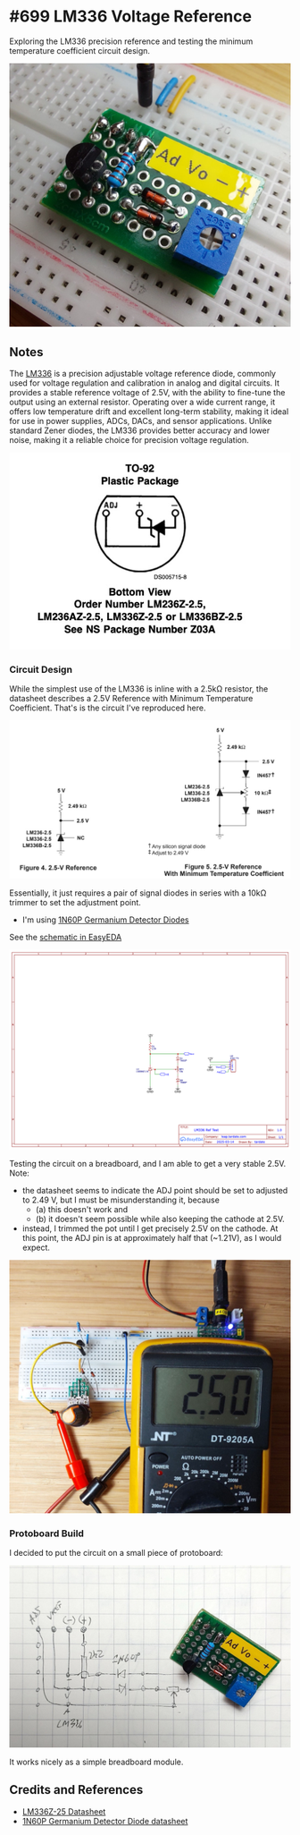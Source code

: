 # #699 LM336 Voltage Reference

Exploring the LM336 precision reference and testing the minimum temperature coefficient circuit design.

![Build](./assets/LM336_build.jpg?raw=true)

## Notes

The [LM336](https://www.futurlec.com/Linear/LM336Z-25.shtml) is a precision adjustable voltage reference diode, commonly used for voltage regulation and calibration in analog and digital circuits. It provides a stable reference voltage of 2.5V, with the ability to fine-tune the output using an external resistor. Operating over a wide current range, it offers low temperature drift and excellent long-term stability, making it ideal for use in power supplies, ADCs, DACs, and sensor applications. Unlike standard Zener diodes, the LM336 provides better accuracy and lower noise, making it a reliable choice for precision voltage regulation.

![lm336-pinout](./assets/lm336-pinout.jpg)

### Circuit Design

While the simplest use of the LM336 is inline with a 2.5kΩ resistor, the datasheet describes a 2.5V Reference with Minimum Temperature Coefficient.
That's is the circuit I've reproduced here.

![lm336-ref-circuits](./assets/lm336-ref-circuits.jpg)

Essentially, it just requires a pair of signal diodes in series with a 10kΩ trimmer to set the adjustment point.

* I'm using [1N60P Germanium Detector Diodes](https://www.futurlec.com/Diodes/1N60P.shtml)

See the [schematic in EasyEDA](https://easyeda.com/editor#id=10979ec84b8340caa0ff0bc32b6b1b89)

![schematic](./assets/LM336_schematic.png?raw=true)

Testing the circuit on a breadboard, and I am able to get a very stable 2.5V.
Note:

* the datasheet seems to indicate the ADJ point should be set to adjusted to 2.49 V, but I must be misunderstanding it, because
    * (a) this doesn't work and
    * (b) it doesn't seem possible while also keeping the cathode at 2.5V.
* instead, I trimmed the pot until I get precisely 2.5V on the cathode. At this point, the ADJ pin is at approximately half that (~1.21V), as I would expect.

![bb_build](./assets/LM336_bb_build.jpg?raw=true)

### Protoboard Build

I decided to put the circuit on a small piece of protoboard:

![protoboard_design](./assets/protoboard_design.jpg)

It works nicely as a simple breadboard module.

## Credits and References

* [LM336Z-25 Datasheet](https://www.futurlec.com/Linear/LM336Z-25.shtml)
* [1N60P Germanium Detector Diode datasheet](https://www.futurlec.com/Diodes/1N60P.shtml)

